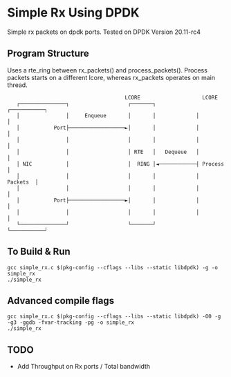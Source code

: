 # Simple Rx Using DPDK

Simple rx packets on dpdk ports. Tested on DPDK Version 20.11-rc4
## Program Structure
Uses a rte_ring between rx_packets() and process_packets(). Process packets starts on a different lcore, whereas rx_packets operates on main thread.
```
                                      LCORE                    LCORE
   ┌───────────────┐                   ┌───────┐             ┌───────────┐
   │               │     Enqueue       │       │             │           │
   │           Port├──────────────────►│       │             │           │
   │               │                   │       │             │           │
   │               │                   │ RTE   │   Dequeue   │           │
   │ NIC           │                   │  RING │◄────────────┤ Process   │
   │               │                   │       │             │  Packets  │
   │               │                   │       │             │           │
   │           Port├──────────────────►│       │             │           │
   │               │                   │       │             │           │
   └───────────────┘                   └───────┘             └───────────┘
```

## To Build & Run
```
gcc simple_rx.c $(pkg-config --cflags --libs --static libdpdk) -g -o simple_rx
./simple_rx
```

## Advanced compile flags
```
gcc simple_rx.c $(pkg-config --cflags --libs --static libdpdk) -O0 -g -g3 -ggdb -fvar-tracking -pg -o simple_rx
./simple_rx
```


## TODO
- Add Throughput on Rx ports / Total bandwidth
